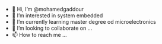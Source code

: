 - 👋 Hi, I’m @mohamedgaddour
- 👀 I’m interested in system embedded
- 🌱 I’m currently learning master degree od microelectronics 
- 💞️ I’m looking to collaborate on ...
- 📫 How to reach me ...

<!---
mohamedgaddour/mohamedgaddour is a ✨ special ✨ repository because its `README.md` (this file) appears on your GitHub profile.
You can click the Preview link to take a look at your changes.
--->
